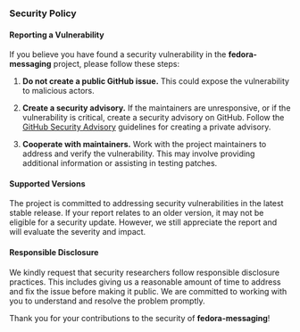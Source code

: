 ### Security Policy

#### Reporting a Vulnerability

If you believe you have found a security vulnerability in the **fedora-messaging** project, please follow these steps:

1. **Do not create a public GitHub issue.** This could expose the vulnerability to malicious actors.

2. **Create a security advisory.** If the maintainers are unresponsive, or if the vulnerability is critical, create a security advisory on GitHub. Follow the [GitHub Security Advisory](https://docs.github.com/en/code-security/security-advisories/working-with-repository-security-advisories/creating-a-repository-security-advisory#creating-a-security-advisory) guidelines for creating a private advisory.

3. **Cooperate with maintainers.** Work with the project maintainers to address and verify the vulnerability. This may involve providing additional information or assisting in testing patches.

#### Supported Versions

The project is committed to addressing security vulnerabilities in the latest stable release. If your report relates to an older version, it may not be eligible for a security update. However, we still appreciate the report and will evaluate the severity and impact.

#### Responsible Disclosure

We kindly request that security researchers follow responsible disclosure practices. This includes giving us a reasonable amount of time to address and fix the issue before making it public. We are committed to working with you to understand and resolve the problem promptly.

Thank you for your contributions to the security of **fedora-messaging**!